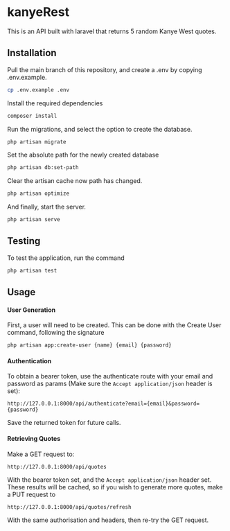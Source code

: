 # kanyeRest

This is an API built with laravel that returns 5 random Kanye West quotes.

## Installation

Pull the main branch of this repository, and create a .env by copying .env.example.
```bash
cp .env.example .env
```

Install the required dependencies
```bash
composer install
```

Run the migrations, and select the option to create the database.
```bash
php artisan migrate
```

Set the absolute path for the newly created database
```bash
php artisan db:set-path
```

Clear the artisan cache now path has changed.
```bash
php artisan optimize
```

And finally, start the server.
```bash
php artisan serve
```

## Testing

To test the application, run the command
``` bash
php artisan test
```

## Usage
#### User Generation
First, a user will need to be created. This can be done with the Create User command, following the signature
``` bash
php artisan app:create-user {name} {email} {password}
```

#### Authentication
To obtain a bearer token, use the authenticate route with your email and password as params (Make sure the `Accept application/json` header is set):
```
http://127.0.0.1:8000/api/authenticate?email={email}&password={password}
```
Save the returned token for future calls.

#### Retrieving Quotes

Make a GET request to:
```
http://127.0.0.1:8000/api/quotes
```
With the bearer token set, and the `Accept application/json` header set. These results will be cached, so if you wish to generate more quotes, make a PUT request to
```
http://127.0.0.1:8000/api/quotes/refresh
```
With the same authorisation and headers, then re-try the GET request.
